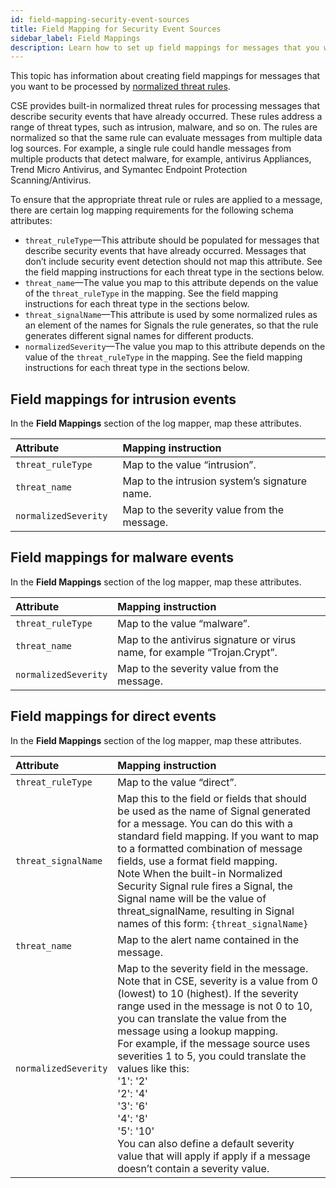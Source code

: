 ```yaml
---
id: field-mapping-security-event-sources
title: Field Mapping for Security Event Sources
sidebar_label: Field Mappings
description: Learn how to set up field mappings for messages that you want to be processed by CSE's normalized threat rules.
---
```



This topic has information about creating field mappings for messages that you want to be processed by [normalized threat rules](../rules/normalized-threat-rules.md). 

CSE provides built-in normalized threat rules for processing messages that describe security events that have already occurred. These rules address a range of threat types, such as intrusion, malware, and so on. The rules are normalized so that the same rule can evaluate messages from multiple data log sources. For example, a single rule could handle messages from multiple products that detect malware, for example, antivirus Appliances, Trend Micro Antivirus, and Symantec Endpoint Protection Scanning/Antivirus.

To ensure that the appropriate threat rule or rules are applied to a message, there are certain log mapping requirements for the following schema attributes:

* `threat_ruleType`—This attribute should be populated for messages that describe security events that have already occurred. Messages that don’t include security event detection should not map this attribute. See the field mapping instructions for each threat type in the sections below.
* `threat_name`—The value you map to this attribute depends on the value of the `threat_ruleType` in the mapping. See the field mapping instructions for each threat type in the sections below.
* `threat_signalName`—This attribute is used by some normalized rules as an element of the names for Signals the rule generates, so that the rule generates different signal names for different products. 
* `normalizedSeverity`—The value you map to this attribute depends on the value of the `threat_ruleType` in the mapping. See the field mapping instructions for each threat type in the sections below.

## Field mappings for intrusion events

In the **Field Mappings** section of the log mapper, map these attributes.

| Attribute             | Mapping instruction                           |
|:-----------------------|:-----------------------------------------------|
| `threat_ruleType`     | Map to the value “intrusion”.                 |
| `threat_name`         | Map to the intrusion system’s signature name. |
| `normalizedSeverity ` | Map to the severity value from the message.   |

## Field mappings for malware events

In the **Field Mappings** section of the log mapper, map these attributes.

| Attribute            | Mapping instruction                                                       |
|:----------------------|:---------------------------------------------------------------------------|
| `threat_ruleType`    | Map to the value “malware”.                                               |
| `threat_name`        | Map to the antivirus signature or virus name, for example “Trojan.Crypt”. |
| `normalizedSeverity` | Map to the severity value from the message.                               |

## Field mappings for direct events

In the **Field Mappings** section of the log mapper, map these
attributes.

| Attribute | Mapping instruction |
|:--|:--|
| `threat_ruleType` | Map to the value “direct”. |
| `threat_signalName` | Map this to the field or fields that should be used as the name of Signal generated for a message. You can do this with a standard field mapping. If you want to map to a formatted combination of message fields, use a format field mapping.<br/>Note When the built-in Normalized Security Signal rule fires a Signal, the Signal name will be the value of threat_signalName, resulting in Signal names of this form: `{threat_signalName}` |
| `threat_name` | Map to the alert name contained in the message. |
| `normalizedSeverity` | Map to the severity field in the message. Note that in CSE, severity is a value from 0 (lowest) to 10 (highest). If the severity range used in the message is not 0 to 10, you can translate the value from the message using a lookup mapping.<br/>For example, if the message source uses severities 1 to 5, you could translate the values like this:<br/>'1': '2'<br/>'2': '4'<br/>'3': '6'<br/>'4': '8'<br/>'5': '10'<br/>You can also define a default severity value that will apply if apply if a message doesn’t contain a severity value. |
